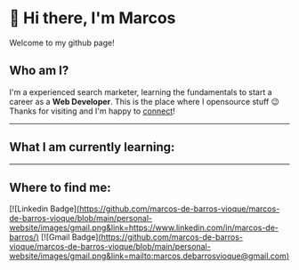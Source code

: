 # 👋 Hi there, I'm Marcos

Welcome to my github page!

## Who am I?

I'm a experienced search marketer, learning the fundamentals to start a career as a <b>Web Developer</b>. This is the place where I opensource stuff 😉 Thanks for visiting and I'm happy to [connect](https://www.linkedin.com/in/marcos-de-barros)!

---

## What I am currently learning:

---

## Where to find me:

[![Linkedin Badge][(https://github.com/marcos-de-barros-vioque/marcos-de-barros-vioque/blob/main/personal-website/images/gmail.png&link=https://www.linkedin.com/in/marcos-de-barros/)](https://www.linkedin.com/in/marcos-de-barros/)
[![Gmail Badge][(https://github.com/marcos-de-barros-vioque/marcos-de-barros-vioque/blob/main/personal-website/images/gmail.png&link=mailto:marcos.debarrosvioque@gmail.com)](mailto:marcos.debarrosvioque@gmail.com)
